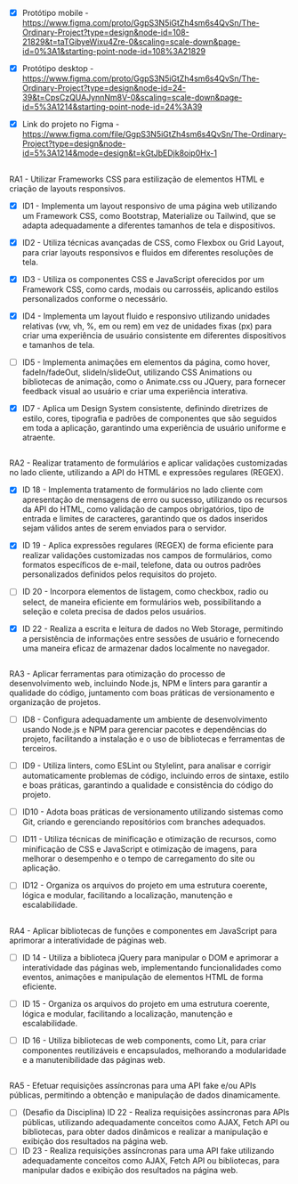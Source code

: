
- [x] Protótipo mobile - https://www.figma.com/proto/GgpS3N5iGtZh4sm6s4QvSn/The-Ordinary-Project?type=design&node-id=108-21829&t=taTGibyeWixu4Zre-0&scaling=scale-down&page-id=0%3A1&starting-point-node-id=108%3A21829

- [x] Protótipo desktop - https://www.figma.com/proto/GgpS3N5iGtZh4sm6s4QvSn/The-Ordinary-Project?type=design&node-id=24-39&t=CpsCzQUAJynnNm8V-0&scaling=scale-down&page-id=5%3A1214&starting-point-node-id=24%3A39

- [x] Link do projeto no Figma - https://www.figma.com/file/GgpS3N5iGtZh4sm6s4QvSn/The-Ordinary-Project?type=design&node-id=5%3A1214&mode=design&t=kGtJbEDjk8oip0Hx-1

##

RA1 - Utilizar Frameworks CSS para estilização de elementos HTML e criação de layouts responsivos.

- [x] ID1 - Implementa um layout responsivo de uma página web utilizando um Framework CSS, como Bootstrap, Materialize ou Tailwind, que se adapta adequadamente a diferentes tamanhos de tela e dispositivos.
- [x] ID2 - Utiliza técnicas avançadas de CSS, como Flexbox ou Grid Layout, para criar layouts responsivos e fluidos em diferentes resoluções de tela.
- [x] ID3 - Utiliza os componentes CSS e JavaScript oferecidos por um Framework CSS, como cards, modais ou carrosséis, aplicando estilos personalizados conforme o necessário.
- [x] ID4 - Implementa um layout fluido e responsivo utilizando unidades relativas (vw, vh, %, em ou rem) em vez de unidades fixas (px) para criar uma experiência de usuário consistente em diferentes dispositivos e tamanhos de tela.
- [ ] ID5 - Implementa animações em elementos da página, como hover, fadeIn/fadeOut, slideIn/slideOut, utilizando CSS Animations ou bibliotecas de animação, como o Animate.css ou JQuery, para fornecer feedback visual ao usuário e criar uma experiência interativa.
- [x] ID7 - Aplica um Design System consistente, definindo diretrizes de estilo, cores, tipografia e padrões de componentes que são seguidos em toda a aplicação, garantindo uma experiência de usuário uniforme e atraente.


##


RA2 - Realizar tratamento de formulários e aplicar validações customizadas no lado cliente, utilizando a API do HTML e expressões regulares (REGEX).

- [x] ID 18 - Implementa tratamento de formulários no lado cliente com apresentação de mensagens de erro ou sucesso, utilizando os recursos da API do HTML, como validação de campos obrigatórios, tipo de entrada e limites de caracteres, garantindo que os dados inseridos sejam válidos antes de serem enviados para o servidor.
- [x] ID 19 - Aplica expressões regulares (REGEX) de forma eficiente para realizar validações customizadas nos campos de formulários, como formatos específicos de e-mail, telefone, data ou outros padrões personalizados definidos pelos requisitos do projeto.
- [ ] ID 20 - Incorpora elementos de listagem, como checkbox, radio ou select, de maneira eficiente em formulários web, possibilitando a seleção e coleta precisa de dados pelos usuários.
- [x] ID 22 - Realiza a escrita e leitura de dados no Web Storage, permitindo a persistência de informações entre sessões de usuário e fornecendo uma maneira eficaz de armazenar dados localmente no navegador.


##


RA3 - Aplicar ferramentas para otimização do processo de desenvolvimento web, incluindo Node.js, NPM e linters para garantir a qualidade do código, juntamento com boas práticas de versionamento e organização de projetos.

- [ ] ID8 - Configura adequadamente um ambiente de desenvolvimento usando Node.js e NPM para gerenciar pacotes e dependências do projeto, facilitando a instalação e o uso de bibliotecas e ferramentas de terceiros.
- [ ] ID9 - Utiliza linters, como ESLint ou Stylelint, para analisar e corrigir automaticamente problemas de código, incluindo erros de sintaxe, estilo e boas práticas, garantindo a qualidade e consistência do código do projeto.
- [ ] ID10 - Adota boas práticas de versionamento utilizando sistemas como Git, criando e gerenciando repositórios com branches adequados.
- [ ] ID11 - Utiliza técnicas de minificação e otimização de recursos, como minificação de CSS e JavaScript e otimização de imagens, para melhorar o desempenho e o tempo de carregamento do site ou aplicação.
- [ ] ID12 - Organiza os arquivos do projeto em uma estrutura coerente, lógica e modular, facilitando a localização, manutenção e escalabilidade.



##


RA4 - Aplicar bibliotecas de funções e componentes em JavaScript para aprimorar a interatividade de páginas web.


- [ ] ID 14 - Utiliza a biblioteca jQuery para manipular o DOM e aprimorar a interatividade das páginas web, implementando funcionalidades como eventos, animações e manipulação de elementos HTML de forma eficiente. 
- [ ] ID 15 - Organiza os arquivos do projeto em uma estrutura coerente, lógica e modular, facilitando a localização, manutenção e escalabilidade. 
- [ ] ID 16 - Utiliza bibliotecas de web components, como Lit, para criar componentes reutilizáveis e encapsulados, melhorando a modularidade e a manutenibilidade das páginas web.


##


RA5 - Efetuar requisições assíncronas para uma API fake e/ou APIs públicas, permitindo a obtenção e manipulação de dados dinamicamente.

- [ ] (Desafio da Disciplina) ID 22 - Realiza requisições assíncronas para APIs públicas, utilizando adequadamente conceitos como AJAX, Fetch API ou bibliotecas, para obter dados dinâmicos e realizar a manipulação e exibição dos resultados na página web.
- [ ] ID 23 - Realiza requisições assíncronas para uma API fake utilizando adequadamente conceitos como AJAX, Fetch API ou bibliotecas, para manipular dados e exibição dos resultados na página web.
